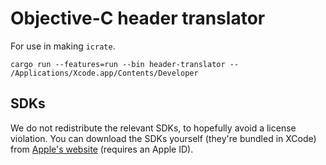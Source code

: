 # Objective-C header translator

For use in making `icrate`.

```console
cargo run --features=run --bin header-translator -- /Applications/Xcode.app/Contents/Developer
```

## SDKs

We do not redistribute the relevant SDKs, to hopefully avoid a license violation. You can download the SDKs yourself (they're bundled in XCode) from [Apple's website](https://developer.apple.com/download/all/?q=xcode) (requires an Apple ID).
